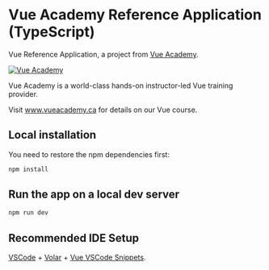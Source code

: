 # Vue Academy Reference Application (TypeScript)

Vue Reference Application, a project from <a href="https://vue.ac" target="_blank">Vue Academy</a>.

[![Vue Academy](https://www.vueacademy.ca/images/classroom.jpeg "Vue Academy")](https://www.vueacademy.ca)

Vue Academy is a world-class hands-on instructor-led Vue training provider.

Visit www.vueacademy.ca for details on our Vue course.


## Local installation

You need to restore the npm dependencies first:

```sh
npm install
```

## Run the app on a local dev server

```sh
npm run dev
```

## Recommended IDE Setup

[VSCode](https://code.visualstudio.com/) + [Volar](https://marketplace.visualstudio.com/items?itemName=Vue.volar) + [Vue VSCode Snippets](https://marketplace.visualstudio.com/items?itemName=sdras.vue-vscode-snippets).

